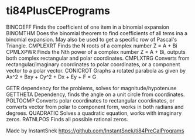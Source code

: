 # ti84PlusCEPrograms
BINCOEFF  Finds the coefficient of one item in a binomial expansion
BINOMTHM  Does the binomial theorem to find coefficients of all tems ina a binomial expansion. May also be used to get a specific row of Pascal's Triangle.
CMPLEXRT  Finds the N roots of a complex number Z = A + Bi
CPMLXPWR  Finds the Nth power of a complex number Z = A + Bi, outputs both complex rectangular and polar coordinates.
CMPLXTRG  Converts from rectangular/imaginary coordinates to polar coordinates, or a component vector to a polar vector.
CONICROT  Graphs a rotated parabola as given by Ax^2 + Bxy + Cy^2 + Dx + Ey + F = G

GETR      dependency for the problems, solves for magnitude/hypotenuse
GETTHETA  Dependency, finds the angle on a unit circle from coordinates.
POLTOCMP  Converts polar coordinates to rectangular coordinates, or converts vector from polar to component form, works in both radians and degrees.
QUADRATIC Solves a quadratic equation, works with imaginary zeros.
RATNLPOS  Finds all possible rational zeros.

Made by InstantSnek
https://github.com/InstantSnek/ti84PreCalPrograms
